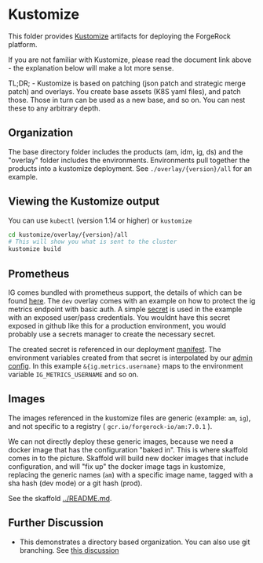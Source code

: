 # Kustomize

This folder provides [Kustomize](https://kubectl.docs.kubernetes.io/pages/app_customization/introduction.html) artifacts
for deploying the ForgeRock platform.

If you are not familiar with Kustomize, please read the document link above - the explanation below will make a lot more sense.

TL;DR; - Kustomize is based on patching (json patch and strategic merge patch) and overlays.
You create base assets (K8S yaml files), and patch those. Those in turn can be used as a new base, and so on. You can nest these to any
arbitrary depth.

## Organization

The base directory folder includes the products (am, idm, ig, ds) and the "overlay" folder includes the environments.
Environments pull together the products into a kustomize deployment. See `./overlay/{version}/all` for an example.

## Viewing the Kustomize output

You can use `kubectl`  (version 1.14 or higher) or `kustomize`


```bash
cd kustomize/overlay/{version}/all
# This will show you what is sent to the cluster
kustomize build
```

## Prometheus
IG comes bundled with prometheus support, the details of which can be found [here](https://backstage.forgerock.com/docs/ig/7/maintenance-guide/monitoring-eps.html). The `dev` overlay comes with an example on how to protect the ig metrics endpoint with basic auth. A simple [secret](../base/ig/secret.yaml) is used in the example with an exposed user/pass credentials. You wouldnt have this secret exposed in github like this for a production environment, you would probably use a secrets manager to create the necessary secret.

The created secret is referenced in our deployment [manifest](../base/ig/deployment.yaml). The environment variables created from that secret is interpolated by our [admin config](../../config/7.0/obdemo-bank/ig/config/dev/config/admin.json). In this example `&{ig.metrics.username}` maps to the environment variable `IG_METRICS_USERNAME` and so on.

## Images

The images referenced in the kustomize files are generic (example: `am`, `ig`), and not
specific to a registry ( `gcr.io/forgerock-io/am:7.0.1` ).

We can not directly deploy these generic images, because we need a docker image
that has the configuration "baked in". This is where skaffold comes in to the picture.
Skaffold will build new docker images that include configuration, and will
"fix up" the docker image tags in kustomize, replacing the generic names (`am`) with
a specific image name, tagged with a sha hash (dev mode) or a git hash (prod).

See the skaffold [../README.md](../README.md).

## Further Discussion

 * This demonstrates a directory based organization. You can also use git branching. See [this discussion](https://kubectl.docs.kubernetes.io/pages/app_composition_and_deployment/diffing_local_and_remote_resources.html)
